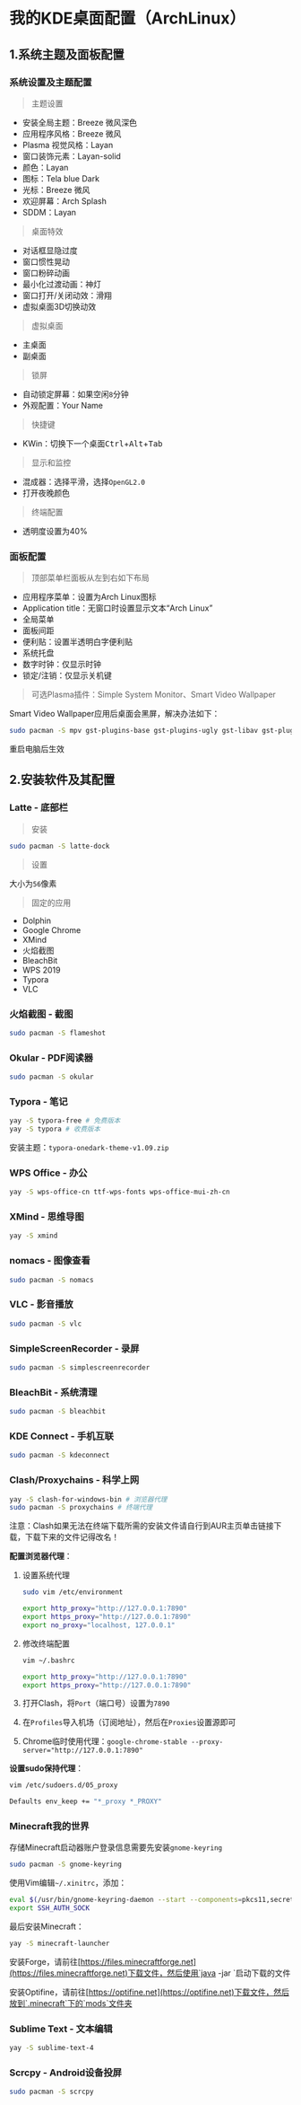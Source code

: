 # 我的KDE桌面配置（ArchLinux）

## 1.系统主题及面板配置

### 系统设置及主题配置

> 主题设置

* 安装全局主题：Breeze 微风深色
* 应用程序风格：Breeze 微风
* Plasma 视觉风格：Layan
* 窗口装饰元素：Layan-solid
* 颜色：Layan
* 图标：Tela blue Dark
* 光标：Breeze 微风
* 欢迎屏幕：Arch Splash
* SDDM：Layan

> 桌面特效

* 对话框显隐过度
* 窗口惯性晃动
* 窗口粉碎动画
* 最小化过渡动画：神灯
* 窗口打开/关闭动效：滑翔
* 虚拟桌面3D切换动效

> 虚拟桌面

* 主桌面
* 副桌面

> 锁屏

* 自动锁定屏幕：如果空闲`8`分钟
* 外观配置：Your Name

> 快捷键

* KWin：切换下一个桌面<kbd>Ctrl</kbd>+<kbd>Alt</kbd>+<kbd>Tab</kbd>

> 显示和监控

* 混成器：选择平滑，选择`OpenGL2.0`
* 打开夜晚颜色

> 终端配置

* 透明度设置为40%

### 面板配置

> 顶部菜单栏面板从左到右如下布局

* 应用程序菜单：设置为Arch Linux图标
* Application title：无窗口时设置显示文本“Arch Linux”
* 全局菜单
* 面板间距
* 便利贴：设置半透明白字便利贴
* 系统托盘
* 数字时钟：仅显示时钟
* 锁定/注销：仅显示关机键

> 可选Plasma插件：Simple System Monitor、Smart Video Wallpaper

Smart Video Wallpaper应用后桌面会黑屏，解决办法如下：

```bash
sudo pacman -S mpv gst-plugins-base gst-plugins-ugly gst-libav gst-plugins-bad
```

重启电脑后生效

## 2.安装软件及其配置

### Latte - 底部栏

> 安装

```bash
sudo pacman -S latte-dock
```

> 设置

大小为`56`像素

> 固定的应用

* Dolphin
* Google Chrome
* XMind
* 火焰截图
* BleachBit
* WPS 2019
* Typora
* VLC

### 火焰截图 - 截图

```bash
sudo pacman -S flameshot
```

### Okular - PDF阅读器

```bash
sudo pacman -S okular
```

### Typora - 笔记

```bash
yay -S typora-free # 免费版本
yay -S typora # 收费版本
```

安装主题：`typora-onedark-theme-v1.09.zip`

### WPS Office - 办公

```bash
yay -S wps-office-cn ttf-wps-fonts wps-office-mui-zh-cn
```

### XMind - 思维导图

```bash
yay -S xmind
```

### nomacs - 图像查看

```bash
sudo pacman -S nomacs
```

### VLC - 影音播放

```bash
sudo pacman -S vlc
```

### SimpleScreenRecorder - 录屏

```bash
sudo pacman -S simplescreenrecorder
```

### BleachBit - 系统清理

```bash
sudo pacman -S bleachbit
```

### KDE Connect - 手机互联

```bash
sudo pacman -S kdeconnect
```

### Clash/Proxychains - 科学上网

```bash
yay -S clash-for-windows-bin # 浏览器代理
sudo pacman -S proxychains # 终端代理
```

注意：Clash如果无法在终端下载所需的安装文件请自行到AUR主页单击链接下载，下载下来的文件记得改名！

**配置浏览器代理**：

1. 设置系统代理

   ```bash
   sudo vim /etc/environment
   ```

   ```bash
   export http_proxy="http://127.0.0.1:7890"
   export https_proxy="http://127.0.0.1:7890"
   export no_proxy="localhost, 127.0.0.1"
   ```

2. 修改终端配置

   ```bash
   vim ~/.bashrc
   ```

   ```bash
   export http_proxy="http://127.0.0.1:7890"
   export https_proxy="http://127.0.0.1:7890"
   ```

2. 打开Clash，将`Port`（端口号）设置为`7890`

3. 在`Profiles`导入机场（订阅地址），然后在`Proxies`设置源即可

4. Chrome临时使用代理：`google-chrome-stable --proxy-server="http://127.0.0.1:7890"`

**设置sudo保持代理**：

```bash
vim /etc/sudoers.d/05_proxy
```

```bash
Defaults env_keep += "*_proxy *_PROXY"
```

### Minecraft我的世界

存储Minecraft启动器账户登录信息需要先安装`gnome-keyring`

```bash
sudo pacman -S gnome-keyring
```

使用Vim编辑`~/.xinitrc`，添加：

```bash
eval $(/usr/bin/gnome-keyring-daemon --start --components=pkcs11,secrets,ssh)
export SSH_AUTH_SOCK
```

最后安装Minecraft：

```bash
yay -S minecraft-launcher
```

安装Forge，请前往[https://files.minecraftforge.net](https://files.minecraftforge.net)下载文件，然后使用`java -jar <file>`启动下载的文件

安装Optifine，请前往[https://optifine.net](https://optifine.net)下载文件，然后放到`.minecraft`下的`mods`文件夹

### Sublime Text - 文本编辑

```bash
yay -S sublime-text-4
```

### Scrcpy - Android设备投屏

```bash
sudo pacman -S scrcpy
```
